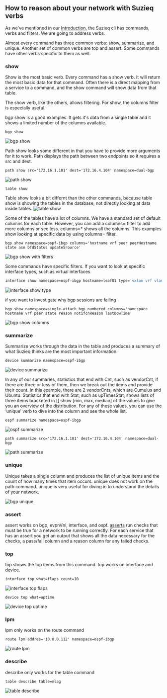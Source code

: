 ## How to reason about your network with Suzieq verbs

As we've mentioned in our [Introduction](index.html), the Suzieq cli has commands, verbs and 
filters. We are going to address verbs.

Almost every command has three common verbs: show, summarize, and unique. Another set of common
verbs are top and assert. Some commands have other verbs specific to them as well.


### show
Show is the most basic verb. Every command has a show verb. It will return the
most basic data for that command. Often there is a direct mapping from a service
to a command, and the show command will show data from that table.

The show verb, like the others, allows filtering. For show, the columns filter
is especially useful.

bgp show is a good examples. It gets it's data from a single table and it shows a limited number
of the columns available.
```
bgp show
```
![bgp show](../images/suzieq-bgp-show.png)

Path show looks some different in that you have to provide more arguments for it to work. Path
displays the path between two endpoints so it requires a src and dest.
```
path show src='172.16.1.101' dest='172.16.4.104' namespace=dual-bgp
```
![path show](../images/suzieq-path-show.png)

```
table show
```
Table show looks a bit differnt than the other commands, because table show is showing 
the tables in the database, not directly looking at data inside tables.
![table show](../images/suzieq-table-show.png) 

Some of the tables have a lot of columns. We have a standard set of default columns for
each table. However, you can add a columns= filter to add more columns or see less. columns=*
shows all the columns. This examples show looking at specific data by using columns= filter.
```
bgp show namespace=ospf-ibgp columns='hostname vrf peer peerHostname state asn bfdStatus updateSrource'
```
![bgp show with filters](images/suzieq-show-bgp-columns.png)

Some commands have specific filters. 
If you want to look at specific interface types, such as virtual interfaces
```bash
interface show namespace=ospf-ibgp hostname=leaf01 type='vxlan vrf vlan'
```
![interface show type](images/suzieq-show-interface-type.png)

if you want to investigate why bgp sessions are failing
```
bgp show namespace=single-attach_bgp_numbered columns='namespace hostname vrf peer state reason notifcnReason lastDowTime'
```
![bgp show columns](images/suzieq-bgp-show-namespace-columns-status-fail.png)

### summarize
Summarize works through the data in the table and produces a summary of what Suzieq
thinks are the most important information.
```
device summarize namespace=ospf-ibgp
```
![device summarize](images/suzieq-device-summarize.png)

In any of our summaries, statistics that end with Cnt, such as vendorCnt, 
if there are three or less of them, then we break out the items and provide
their count. In this example, there are 2 vendorCnts, which are Cumulus 
and Ubuntu. Statistics that end with Stat, such as upTimesStat, shows 
lists of three items bracketed in [] show [min, max, median] of the values 
to give you an overview of the distribution. For any of these values, you 
can use the ‘unique’ verb to dive into the column and see the whole list.

```
ospf summarize namespace=ospf-ibgp
```
![ospf summarize](images/suzieq-ospf-summarize.png)

```
path summarize src='172.16.1.101' dest='172.16.4.104' namespace=dual-bgp
```
![path summarize](images/suzieq-path-summarize.png)

### unique
Unique takes a single column and produces the list of unique items and the count of
how many times that item occurs. unique does not work on the path command. unique
is very useful for diving in to understand the details of your network.

![bgp unique](images/suzieq-bgp-unique-peerAsn.png)

### assert
assert works on bgp, evpnVni, interface, and ospf. 
[asserts](https://github.com/netenglabs/suzieq/blob/master/docs/analyzer.md#asserts)
run checks that must be true for a network to be running correctly. For each 
service that has an assert you get an output that shows all the data 
necessary for the checks, a pass/fail column and a reason column for any 
failed checks.

### top
top shows the top items from this command. top works on interface and device. 
```
interface top what=flaps count=10
```
![interface top flaps](images/suzieq-interfacep-top-flaps.png)

```
device top what=uptime
```
![device top uptime](images/suzieq-device-top-uptime.png)
### lpm
lpm only works on the route command
```
route lpm addres='10.0.0.112' namespace=ospf-ibgp
```
![route lpm](images/suzieq-route-lpm.png)

### describe
describe only works for the table command
```
table describe table=mlag
```

![table describe](images/suzieq-table-describe-mlag.png)